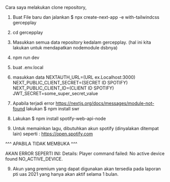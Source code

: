Cara saya melakukan clone repository,

1. Buat File baru dan jalankan
   $ npx create-next-app -e with-tailwindcss gercepplay

2. cd gercepplay
3. Masukkan semua data repository kedalam gercepplay. (hal ini kita lakukan untuk mendapatkan nodemodule dsbnya)
4. npm run dev
5. buat .env.local
6. masukkan data
   NEXTAUTH_URL=(URL ex.Localhost:3000)
   NEXT_PUBLIC_CLIENT_SECRET=(SECRET ID SPOTIFY)
   NEXT_PUBLIC_CLIENT_ID=(CLIENT ID SPOTIFY)
   JWT_SECRET=some_super_secret_value
6. Apabila terjadi error https://nextjs.org/docs/messages/module-not-found
   lakukan
   $ npm install swr
7. Lakukan
   $ npm install spotify-web-api-node
8. Untuk memainkan lagu, dibutuhkan akun spotify (dinyalakan ditempat lain)
   seperti : https://open.spotify.com

^^^ APABILA TIDAK MEMBUKA ^^^

AKAN ERROR SEPERTI INI:
Details: Player command failed: No active device found NO_ACTIVE_DEVICE.

9. Akun yang premium yang dapat digunakan akan tersedia pada laporan pti uas 2021 yang hanya akan aktif selama 1 bulan.
